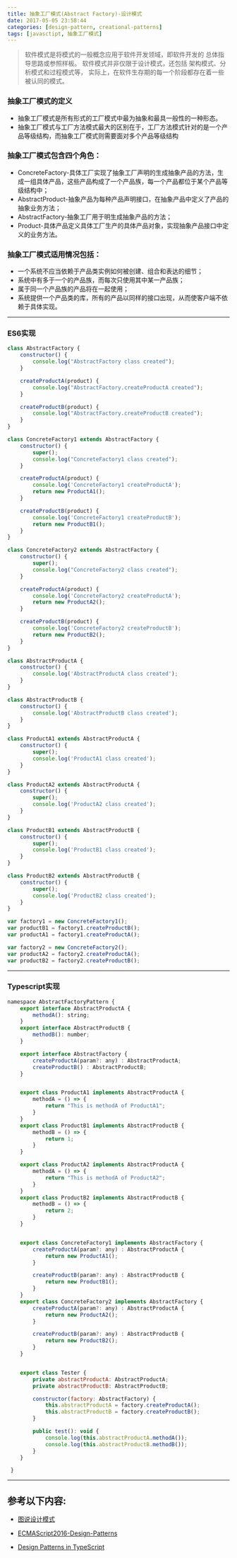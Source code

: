 ```yaml
---
title: 抽象工厂模式(Abstract Factory)-设计模式
date: 2017-05-05 23:58:44
categories: [design-pattern, creational-patterns]
tags: [javasctipt, 抽象工厂模式]
---
```

> 软件模式是将模式的一般概念应用于软件开发领域，即软件开发的 总体指导思路或参照样板。
> 软件模式并非仅限于设计模式，还包括 架构模式、分析模式和过程模式等，
> 实际上，在软件生存期的每一个阶段都存在着一些被认同的模式。

### 抽象工厂模式的定义
- 抽象工厂模式是所有形式的工厂模式中最为抽象和最具一般性的一种形态。
- 抽象工厂模式与工厂方法模式最大的区别在于，工厂方法模式针对的是一个产品等级结构，而抽象工厂模式则需要面对多个产品等级结构

### 抽象工厂模式包含四个角色：
- ConcreteFactory-具体工厂实现了抽象工厂声明的生成抽象产品的方法，生成一组具体产品，这些产品构成了一个产品族，每一个产品都位于某个产品等级结构中；
- AbstractProduct-抽象产品为每种产品声明接口，在抽象产品中定义了产品的抽象业务方法；
- AbstractFactory-抽象工厂用于明生成抽象产品的方法；
- Product-具体产品定义具体工厂生产的具体产品对象，实现抽象产品接口中定义的业务方法。

### 抽象工厂模式适用情况包括：
- 一个系统不应当依赖于产品类实例如何被创建、组合和表达的细节；
- 系统中有多于一个的产品族，而每次只使用其中某一产品族；
- 属于同一个产品族的产品将在一起使用；
- 系统提供一个产品类的库，所有的产品以同样的接口出现，从而使客户端不依赖于具体实现。

---

### ES6实现
``` js
class AbstractFactory {
    constructor() {
        console.log("AbstractFactory class created");
    }

    createProductA(product) {
        console.log("AbstractFactory.createProductA created");
    }

    createProductB(product) {
        console.log("AbstractFactory.createProductB created");
    }
}

class ConcreteFactory1 extends AbstractFactory {
    constructor() {
        super();
        console.log("ConcreteFactory1 class created");
    }

    createProductA(product) {
        console.log('ConcreteFactory1 createProductA');
        return new ProductA1();
    }

    createProductB(product) {
        console.log('ConcreteFactory1 createProductB');
        return new ProductB1();
    }
}

class ConcreteFactory2 extends AbstractFactory {
    constructor() {
        super();
        console.log("ConcreteFactory2 class created");
    }

    createProductA(product) {
        console.log('ConcreteFactory2 createProductA');
        return new ProductA2();
    }

    createProductB(product) {
        console.log('ConcreteFactory2 createProductB');
        return new ProductB2();
    }
}

class AbstractProductA {
    constructor() {
        console.log('AbstractProductA class created');
    }
}

class AbstractProductB {
    constructor() {
        console.log('AbstractProductB class created');
    }
}

class ProductA1 extends AbstractProductA {
    constructor() {
        super();
        console.log('ProductA1 class created');
    }
}

class ProductA2 extends AbstractProductA {
    constructor() {
        super();
        console.log('ProductA2 class created');
    }
}

class ProductB1 extends AbstractProductB {
    constructor() {
        super();
        console.log('ProductB1 class created');
    }
}

class ProductB2 extends AbstractProductB {
    constructor() {
        super();
        console.log('ProductB2 class created');
    }
}

var factory1 = new ConcreteFactory1();
var productB1 = factory1.createProductB();
var productA1 = factory1.createProductA();

var factory2 = new ConcreteFactory2();
var productA2 = factory2.createProductA();
var productB2 = factory2.createProductB();
```
---

### Typescript实现
``` js
namespace AbstractFactoryPattern {
    export interface AbstractProductA {
        methodA(): string;
    }
    export interface AbstractProductB {
        methodB(): number;
    }

    export interface AbstractFactory {
        createProductA(param?: any) : AbstractProductA;
        createProductB() : AbstractProductB;
    }


    export class ProductA1 implements AbstractProductA {
        methodA = () => {
            return "This is methodA of ProductA1";
        }
    }
    export class ProductB1 implements AbstractProductB {
        methodB = () => {
            return 1;
        }
    }

    export class ProductA2 implements AbstractProductA {
        methodA = () => {
            return "This is methodA of ProductA2";
        }
    }
    export class ProductB2 implements AbstractProductB {
        methodB = () => {
            return 2;
        }
    }


    export class ConcreteFactory1 implements AbstractFactory {
        createProductA(param?: any) : AbstractProductA {
            return new ProductA1();
        }

        createProductB(param?: any) : AbstractProductB {
            return new ProductB1();
        }
    }
    export class ConcreteFactory2 implements AbstractFactory {
        createProductA(param?: any) : AbstractProductA {
            return new ProductA2();
        }

        createProductB(param?: any) : AbstractProductB {
            return new ProductB2();
        }
    }


    export class Tester {
        private abstractProductA: AbstractProductA;
        private abstractProductB: AbstractProductB;

        constructor(factory: AbstractFactory) {
            this.abstractProductA = factory.createProductA();
            this.abstractProductB = factory.createProductB();
        }

        public test(): void {
            console.log(this.abstractProductA.methodA());
            console.log(this.abstractProductB.methodB());
        }
    }

 }

```
---

## 参考以下内容:
 - [图说设计模式](https://design-patterns.readthedocs.io/zh_CN/latest/)

 - [ECMAScript2016-Design-Patterns](https://github.com/ryouaki/ECMAScript2016-Design-Patterns)
 - [Design Patterns in TypeScript](https://github.com/torokmark/design_patterns_in_typescript)
